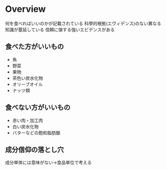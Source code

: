 # Overview
何を食べればいいのかが記載されている
科學的根拠(エヴィデンス)のない異なる知識が蔓延している
信頼に値する強いエビデンスがある

## 食べた方がいいもの
- 魚
- 野菜
- 果物
- 茶色い炭水化物
- オリーブオイル
- ナッツ類

## 食べない方がいいもの
- 赤い肉・加工肉
- 白い炭水化物
- バターなどの飽和脂肪酸

## 成分信仰の落とし穴
成分単体には意味がない→食品単位で考える
